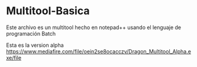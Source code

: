 # Multitool-Basica

Este archivo es un multitool hecho en notepad++ usando el lenguaje de programación Batch


Esta es la version alpha https://www.mediafire.com/file/oein2se8ocacczv/Dragon_Multitool_Alpha.exe/file
